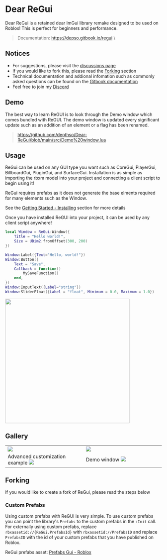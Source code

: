 # Dear ReGui
Dear ReGui is a retained dear ImGui library remake designed to be used on Roblox!
This is perfect for beginners and performance.

<!-- > Demo place: https://www.roblox.com/games/136436665525145/ReGui-Demo \ -->
> Documentation: https://depso.gitbook.io/regui \

## Notices
- For suggestions, please visit the [discussions page](https://github.com/depthso/Dear-ReGui/discussions)
- If you would like to fork this, please read the [Forking](#forking) section
- Technical documentation and addional infomation such as commonly asked questions can be found on the [Gitbook documentation](https://depso.gitbook.io/regui)
- Feel free to join my [Discord](https://discord.gg/s9ngmUDWgb)

## Demo
The best way to learn ReGUI is to look through the Demo window which comes bundled with ReGUI.
The demo window is updated every significant update such as an addition of an element or a flag has been renamed.

> https://github.com/depthso/Dear-ReGui/blob/main/src/Demo%20window.lua

## Usage
ReGui can be used on any GUI type you want such as CoreGui, PlayerGui, BillboardGui, PluginGui, and SurfaceGui.
Installation is as simple as importing the rbxm model into your project and connecting a client script to begin using it!

ReGui requires prefabs as it does not generate the base elments required for many elements such as the Window.

See the [Getting Started - Installing](https://depso.gitbook.io/regui/getting-started/installing) section for more details

Once you have installed ReGUI into your project, it can be used by any client script anywhere!
```lua
local Window = ReGui:Window({
	Title = "Hello world!",
	Size = UDim2.fromOffset(300, 200)
})

Window:Label({Text="Hello, world!"})
Window:Button({
	Text = "Save",
	Callback = function()
		MySaveFunction()
	end,
})
Window:InputText({Label="string"})
Window:SliderFloat({Label = "float", Minimum = 0.0, Maximum = 1.0})
```

<img src="https://github.com/user-attachments/assets/9181571f-39c3-42bc-8677-3a433c92e6e3" width="400px">

## Gallery
<table>
	<tr>
		<td width="50%">
			<img src="https://github.com/user-attachments/assets/a2f7c6bd-17fa-460a-b6d4-c033720cce3a">
		</td>
  		<td width="50%">
			<img src="https://github.com/user-attachments/assets/08cff202-d6b9-4b26-b54d-454a93566202">
		</td>
	</tr>
	<tr>
		<td>
			Advanced customization example
			<img src="https://github.com/user-attachments/assets/c2e9be5d-819b-4620-9a0f-b99f42e21886">
		</td>
		<td>
			Demo window  
			<img src="https://github.com/user-attachments/assets/f1324da5-81c2-41f1-bc51-73b381592c97">
		</td>
	</tr>
</table>

## Forking
If you would like to create a fork of ReGui, please read the steps below

<!-- ### Custom module
If you are going to edit the module and publish it, please create a copy of the [Prefabs](https://create.roblox.com/store/asset/71968920594655) 
as the module will quickly become outdated and cause issues with the Prefabs. Currently you only need to download a copy of the `main.lua` file -->

### Custom Prefabs
Using custom prefabs with ReGUI is very simple. 
To use custom prefabs you can point the library's `Prefabs` to the custom prefabs in the `:Init` call. For externally using custom prefabs, replace `rbxassetid://{ReGui.PrefabsId}` with `rbxassetid://PrefabsID` and replace `PrefabsID` with the id of your custom prefabs that you have published on Roblox.

ReGui prefabs asset: [Prefabs Gui - Roblox](https://create.roblox.com/store/asset/71968920594655)
